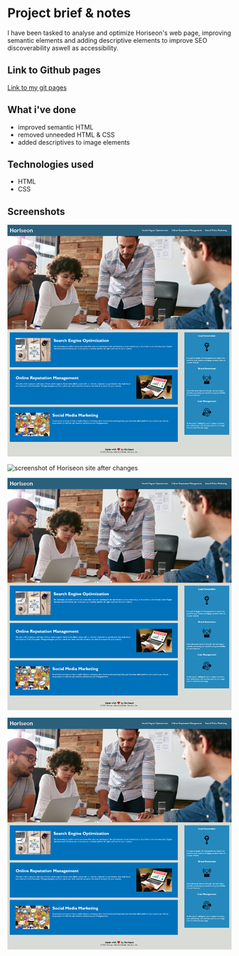# Project brief & notes

I have been tasked to analyse and optimize Horiseon's web page, improving semantic elements and adding descriptive elements to improve SEO discoverability aswell as accessibility.


## Link to Github pages

<a href= "https://github.com/tigerbath/refactoring_marketing_agency_site/tree/dev">Link to my git pages</a>

## What i've done

* improved semantic HTML 
* removed unneeded HTML & CSS
* added descriptives to image elements 


## Technologies used

* HTML
* CSS

## Screenshots

<img src="assets\images\Horiseon.png"
alt="screenshot of Horiseon site after changes">

<img src="assets\images\refactoring"
alt="screenshot of Horiseon site after changes">

<img src="assets\images\Horiseon.png"
alt="screenshot of Horiseon site after changes">

<img src="assets\images\Horiseon.png"
alt="screenshot of Horiseon site after changes">